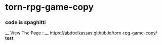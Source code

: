 # torn-rpg-game-copy
### code is spaghitti
__ View The Page : __ https://abdoelkassas.github.io/torn-rpg-game-copy/
**test**
